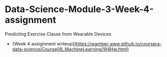 # Data-Science-Module-3-Week-4-assignment
Predicting Exercise Classe from Wearable Devices

- [Week 4 assignment writeup][(https://wamber-aww.github.io/coursera-data-science/Course08_MachineLearning/W4Hw.html)](https://github.com/dimple-r23/Data-Science-Module-3-Week-4-assignment/blob/main/week_4_assignment.html)
